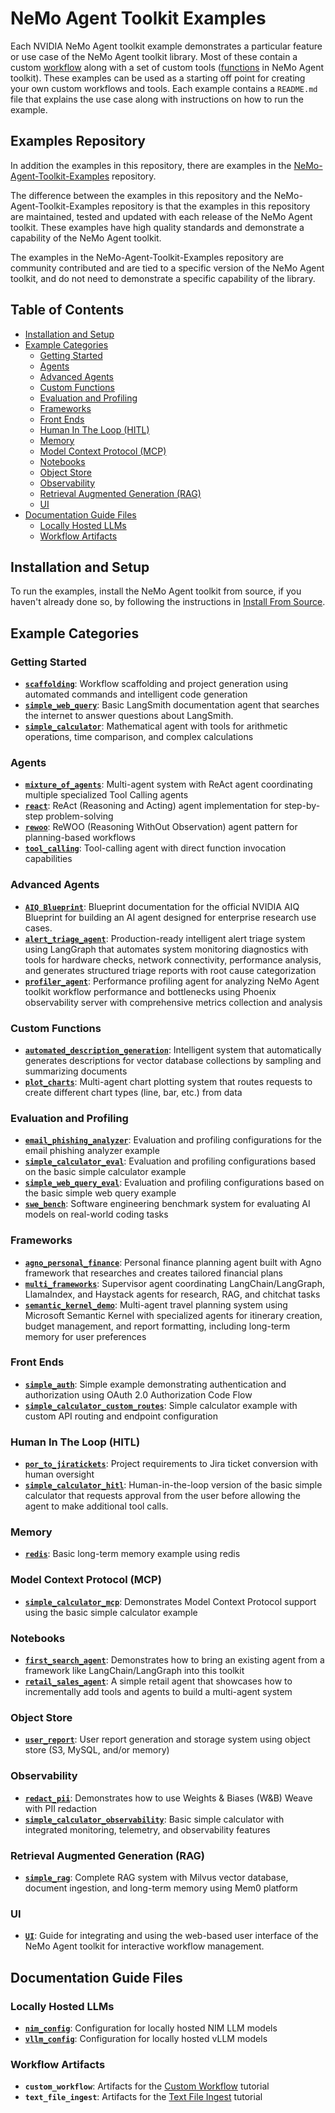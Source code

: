 <!--
SPDX-FileCopyrightText: Copyright (c) 2025, NVIDIA CORPORATION & AFFILIATES. All rights reserved.
SPDX-License-Identifier: Apache-2.0

Licensed under the Apache License, Version 2.0 (the "License");
you may not use this file except in compliance with the License.
You may obtain a copy of the License at

http://www.apache.org/licenses/LICENSE-2.0

Unless required by applicable law or agreed to in writing, software
distributed under the License is distributed on an "AS IS" BASIS,
WITHOUT WARRANTIES OR CONDITIONS OF ANY KIND, either express or implied.
See the License for the specific language governing permissions and
limitations under the License.
-->

# NeMo Agent Toolkit Examples

Each NVIDIA NeMo Agent toolkit example demonstrates a particular feature or use case of the NeMo Agent toolkit library. Most of these contain a custom [workflow](../docs/source/tutorials/index.md) along with a set of custom tools ([functions](../docs/source/workflows/functions/index.md) in NeMo Agent toolkit). These examples can be used as a starting off point for creating your own custom workflows and tools. Each example contains a `README.md` file that explains the use case along with instructions on how to run the example.

## Examples Repository
In addition the examples in this repository, there are examples in the [NeMo-Agent-Toolkit-Examples](https://github.com/NVIDIA/NeMo-Agent-Toolkit-Examples) repository.

The difference between the examples in this repository and the NeMo-Agent-Toolkit-Examples repository is that the examples in this repository are maintained, tested and updated with each release of the NeMo Agent toolkit. These examples have high quality standards and demonstrate a capability of the NeMo Agent toolkit.

The examples in the NeMo-Agent-Toolkit-Examples repository are community contributed and are tied to a specific version of the NeMo Agent toolkit, and do not need to demonstrate a specific capability of the library.


## Table of Contents

- [Installation and Setup](#installation-and-setup)
- [Example Categories](#example-categories)
  - [Getting Started](#getting-started)
  - [Agents](#agents)
  - [Advanced Agents](#advanced-agents)
  - [Custom Functions](#custom-functions)
  - [Evaluation and Profiling](#evaluation-and-profiling)
  - [Frameworks](#frameworks)
  - [Front Ends](#front-ends)
  - [Human In The Loop (HITL)](#human-in-the-loop-hitl)
  - [Memory](#memory)
  - [Model Context Protocol (MCP)](#model-context-protocol-mcp)
  - [Notebooks](#notebooks)
  - [Object Store](#object-store)
  - [Observability](#observability)
  - [Retrieval Augmented Generation (RAG)](#retrieval-augmented-generation-rag)
  - [UI](#ui)
- [Documentation Guide Files](#documentation-guide-files)
  - [Locally Hosted LLMs](#locally-hosted-llms)
  - [Workflow Artifacts](#workflow-artifacts)

## Installation and Setup

To run the examples, install the NeMo Agent toolkit from source, if you haven't already done so, by following the instructions in [Install From Source](../docs/source/quick-start/installing.md#install-from-source).

## Example Categories

### Getting Started
- **[`scaffolding`](getting_started/scaffolding/README.md)**: Workflow scaffolding and project generation using automated commands and intelligent code generation
- **[`simple_web_query`](getting_started/simple_web_query/README.md)**: Basic LangSmith documentation agent that searches the internet to answer questions about LangSmith.
- **[`simple_calculator`](getting_started/simple_calculator/README.md)**: Mathematical agent with tools for arithmetic operations, time comparison, and complex calculations

### Agents
- **[`mixture_of_agents`](agents/mixture_of_agents/README.md)**: Multi-agent system with ReAct agent coordinating multiple specialized Tool Calling agents
- **[`react`](agents/react/README.md)**: ReAct (Reasoning and Acting) agent implementation for step-by-step problem-solving
- **[`rewoo`](agents/rewoo/README.md)**: ReWOO (Reasoning WithOut Observation) agent pattern for planning-based workflows
- **[`tool_calling`](agents/tool_calling/README.md)**: Tool-calling agent with direct function invocation capabilities

### Advanced Agents
- **[`AIQ Blueprint`](advanced_agents/aiq_blueprint/README.md)**: Blueprint documentation for the official NVIDIA AIQ Blueprint for building an AI agent designed for enterprise research use cases.
- **[`alert_triage_agent`](advanced_agents/alert_triage_agent/README.md)**: Production-ready intelligent alert triage system using LangGraph that automates system monitoring diagnostics with tools for hardware checks, network connectivity, performance analysis, and generates structured triage reports with root cause categorization
- **[`profiler_agent`](advanced_agents/profiler_agent/README.md)**: Performance profiling agent for analyzing NeMo Agent toolkit workflow performance and bottlenecks using Phoenix observability server with comprehensive metrics collection and analysis

### Custom Functions
- **[`automated_description_generation`](custom_functions/automated_description_generation/README.md)**: Intelligent system that automatically generates descriptions for vector database collections by sampling and summarizing documents
- **[`plot_charts`](custom_functions/plot_charts/README.md)**: Multi-agent chart plotting system that routes requests to create different chart types (line, bar, etc.) from data

### Evaluation and Profiling
- **[`email_phishing_analyzer`](evaluation_and_profiling/email_phishing_analyzer/README.md)**: Evaluation and profiling configurations for the email phishing analyzer example
- **[`simple_calculator_eval`](evaluation_and_profiling/simple_calculator_eval/README.md)**: Evaluation and profiling configurations based on the basic simple calculator example
- **[`simple_web_query_eval`](evaluation_and_profiling/simple_web_query_eval/README.md)**: Evaluation and profiling configurations based on the basic simple web query example
- **[`swe_bench`](evaluation_and_profiling/swe_bench/README.md)**: Software engineering benchmark system for evaluating AI models on real-world coding tasks

### Frameworks
- **[`agno_personal_finance`](frameworks/agno_personal_finance/README.md)**: Personal finance planning agent built with Agno framework that researches and creates tailored financial plans
- **[`multi_frameworks`](frameworks/multi_frameworks/README.md)**: Supervisor agent coordinating LangChain/LangGraph, LlamaIndex, and Haystack agents for research, RAG, and chitchat tasks
- **[`semantic_kernel_demo`](frameworks/semantic_kernel_demo/README.md)**: Multi-agent travel planning system using Microsoft Semantic Kernel with specialized agents for itinerary creation, budget management, and report formatting, including long-term memory for user preferences

### Front Ends
- **[`simple_auth`](front_ends/simple_auth/README.md)**: Simple example demonstrating authentication and authorization using OAuth 2.0 Authorization Code Flow
- **[`simple_calculator_custom_routes`](front_ends/simple_calculator_custom_routes/README.md)**: Simple calculator example with custom API routing and endpoint configuration

### Human In The Loop (HITL)
- **[`por_to_jiratickets`](HITL/por_to_jiratickets/README.md)**: Project requirements to Jira ticket conversion with human oversight
- **[`simple_calculator_hitl`](HITL/simple_calculator_hitl/README.md)**: Human-in-the-loop version of the basic simple calculator that requests approval from the user before allowing the agent to make additional tool calls.

### Memory
- **[`redis`](memory/redis/README.md)**: Basic long-term memory example using redis

### Model Context Protocol (MCP)
- **[`simple_calculator_mcp`](MCP/simple_calculator_mcp/README.md)**: Demonstrates Model Context Protocol support using the basic simple calculator example

### Notebooks
- **[`first_search_agent`](notebooks/first_search_agent/)**: Demonstrates how to bring an existing agent from a framework like LangChain/LangGraph into this toolkit
- **[`retail_sales_agent`](notebooks/retail_sales_agent/)**: A simple retail agent that showcases how to incrementally add tools and agents to build a multi-agent system

### Object Store
- **[`user_report`](object_store/user_report/README.md)**: User report generation and storage system using object store (S3, MySQL, and/or memory)

### Observability
- **[`redact_pii`](observability/redact_pii/README.md)**: Demonstrates how to use Weights & Biases (W&B) Weave with PII redaction
- **[`simple_calculator_observability`](observability/simple_calculator_observability/README.md)**: Basic simple calculator with integrated monitoring, telemetry, and observability features

### Retrieval Augmented Generation (RAG)
- **[`simple_rag`](RAG/simple_rag/README.md)**: Complete RAG system with Milvus vector database, document ingestion, and long-term memory using Mem0 platform

### UI
- **[`UI`](UI/README.md)**: Guide for integrating and using the web-based user interface of the NeMo Agent toolkit for interactive workflow management.

## Documentation Guide Files

### Locally Hosted LLMs
- **[`nim_config`](documentation_guides/locally_hosted_llms/nim_config.yml)**: Configuration for locally hosted NIM LLM models
- **[`vllm_config`](documentation_guides/locally_hosted_llms/vllm_config.yml)**: Configuration for locally hosted vLLM models

### Workflow Artifacts
- **`custom_workflow`**: Artifacts for the [Custom Workflow](../docs/source/tutorials/add-tools-to-a-workflow.md) tutorial
- **`text_file_ingest`**: Artifacts for the [Text File Ingest](../docs/source/tutorials/create-a-new-workflow.md) tutorial
